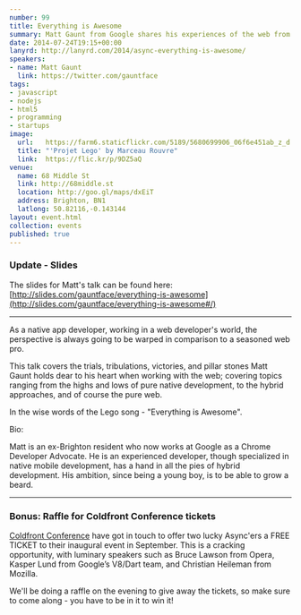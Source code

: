 ```yaml
---
number: 99
title: Everything is Awesome
summary: Matt Gaunt from Google shares his experiences of the web from the perspective of a native developer
date: 2014-07-24T19:15+00:00
lanyrd: http://lanyrd.com/2014/async-everything-is-awesome/
speakers:
- name: Matt Gaunt
  link: https://twitter.com/gauntface
tags:
- javascript
- nodejs
- html5
- programming
- startups
image:
  url:   https://farm6.staticflickr.com/5189/5680699906_06f6e451ab_z_d.jpg
  title: "'Projet Lego' by Marceau Rouvre"
  link:  https://flic.kr/p/9DZ5aQ
venue:
  name: 68 Middle St
  link: http://68middle.st
  location: http://goo.gl/maps/dxEiT
  address: Brighton, BN1
  latlong: 50.82116,-0.143144
layout: event.html
collection: events
published: true
---
```


### Update - Slides

The slides for Matt's talk can be found here: [http://slides.com/gauntface/everything-is-awesome](http://slides.com/gauntface/everything-is-awesome#/)

***

As a native app developer, working in a web developer's world, the perspective is always going to be warped in comparison to a seasoned web pro.

This talk covers the trials, tribulations, victories, and pillar stones Matt Gaunt holds dear to his heart when working with the web; covering topics ranging from the highs and lows of pure native development, to the hybrid approaches, and of course the pure web.

In the wise words of the Lego song - "Everything is Awesome".

Bio:

Matt is an ex-Brighton resident who now works at Google as a Chrome Developer Advocate. He is an experienced developer, though specialized in native mobile development, has a hand in all the pies of hybrid development. His ambition, since being a young boy, is to be able to grow a beard.

***

### Bonus: Raffle for Coldfront Conference tickets

[Coldfront Conference](coldfront) have got in touch to offer two lucky Async'ers a FREE TICKET to their inaugural event in September. This is a cracking opportunity, with luminary speakers such as Bruce Lawson from Opera, Kasper Lund from Google’s V8/Dart team, and Christian Heileman from Mozilla.

We'll be doing a raffle on the evening to give away the tickets, so make sure to come along - you have to be in it to win it!

[coldfront]: http://coldfrontconf.com
